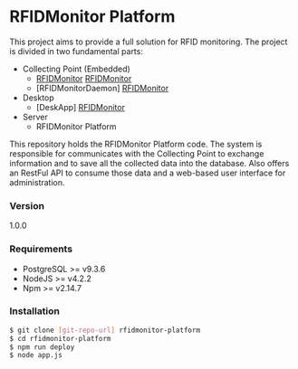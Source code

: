 # RFIDMonitor Platform
This project aims to provide a full solution for RFID monitoring. The project is divided in two fundamental parts:
* Collecting Point (Embedded)
  * [RFIDMonitor] [RFIDMonitor]
  * [RFIDMonitorDaemon] [RFIDMonitor]
* Desktop
    * [DeskApp] [RFIDMonitor]
* Server
    * RFIDMonitor Platform

This repository holds the RFIDMonitor Platform code. The system is responsible for communicates with the Collecting Point to exchange information and to save all the collected data into the database. Also offers an RestFul API to consume those data and a web-based user interface for administration.

### Version
1.0.0

### Requirements
- PostgreSQL >= v9.3.6
- NodeJS >= v4.2.2
- Npm >= v2.14.7

### Installation

```sh
$ git clone [git-repo-url] rfidmonitor-platform
$ cd rfidmonitor-platform
$ npm run deploy
$ node app.js
```

[RFIDMonitor]: <https://github.com/CELTAB/rfidmonitor>
